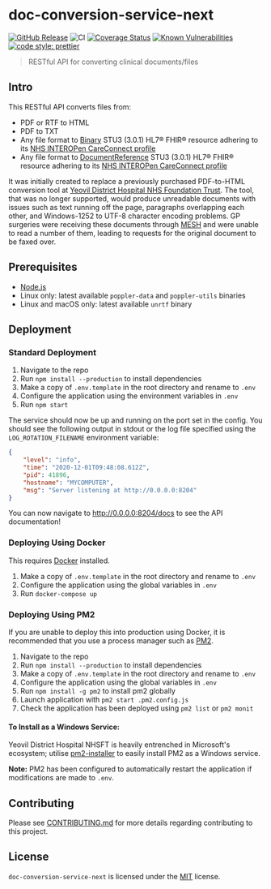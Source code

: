 # doc-conversion-service-next

[![GitHub Release](https://img.shields.io/github/release/Fdawgs/doc-conversion-service-next.svg)](https://github.com/Fdawgs/doc-conversion-service-next/releases/latest/)
![CI](https://github.com/Fdawgs/doc-conversion-service-next/workflows/CI/badge.svg) [![Coverage Status](https://coveralls.io/repos/github/Fdawgs/doc-conversion-service-next/badge.svg?branch=master)](https://coveralls.io/github/Fdawgs/doc-conversion-service-next?branch=master) [![Known Vulnerabilities](https://snyk.io/test/github/Fdawgs/doc-conversion-service-next/badge.svg)](https://snyk.io/test/github/Fdawgs/doc-conversion-service-next) [![code style: prettier](https://img.shields.io/badge/code_style-prettier-ff69b4.svg?style=flat)](https://github.com/prettier/prettier)

> RESTful API for converting clinical documents/files

## Intro

This RESTful API converts files from:

-   PDF or RTF to HTML
-   PDF to TXT
-   Any file format to [Binary](https://www.hl7.org/fhir/STU3/binary.html) STU3 (3.0.1) HL7® FHIR® resource adhering to its [NHS INTEROPen CareConnect profile](https://nhsconnect.github.io/CareConnectAPI/api_documents_binary.html)
-   Any file format to [DocumentReference](https://www.hl7.org/fhir/STU3/documentreference.html) STU3 (3.0.1) HL7® FHIR® resource adhering to its [NHS INTEROPen CareConnect profile](https://nhsconnect.github.io/CareConnectAPI/api_documents_documentreference.html)

It was initially created to replace a previously purchased PDF-to-HTML conversion tool at [Yeovil District Hospital NHS Foundation Trust](https://yeovilhospital.co.uk/). The tool, that was no longer supported, would produce unreadable documents with issues such as text running off the page, paragraphs overlapping each other, and Windows-1252 to UTF-8 character encoding problems. GP surgeries were receiving these documents through [MESH](https://digital.nhs.uk/services/message-exchange-for-social-care-and-health-mesh) and were unable to read a number of them, leading to requests for the original document to be faxed over.

## Prerequisites

-   [Node.js](https://nodejs.org/en/)
-   Linux only: latest available `poppler-data` and `poppler-utils` binaries
-   Linux and macOS only: latest available `unrtf` binary

## Deployment

### Standard Deployment

1. Navigate to the repo
2. Run `npm install --production` to install dependencies
3. Make a copy of `.env.template` in the root directory and rename to `.env`
4. Configure the application using the environment variables in `.env`
5. Run `npm start`

The service should now be up and running on the port set in the config. You should see the following output in stdout or the log file specified using the `LOG_ROTATION_FILENAME` environment variable:

```json
{
	"level": "info",
	"time": "2020-12-01T09:48:08.612Z",
	"pid": 41896,
	"hostname": "MYCOMPUTER",
	"msg": "Server listening at http://0.0.0.0:8204"
}
```

You can now navigate to http://0.0.0.0:8204/docs to see the API documentation!

### Deploying Using Docker

This requires [Docker](https://www.docker.com/products) installed.

1. Make a copy of `.env.template` in the root directory and rename to `.env`
2. Configure the application using the global variables in `.env`
3. Run `docker-compose up`

### Deploying Using PM2

If you are unable to deploy this into production using Docker, it is recommended that you use a process manager such as [PM2](https://pm2.keymetrics.io/).

1. Navigate to the repo
2. Run `npm install --production` to install dependencies
3. Make a copy of `.env.template` in the root directory and rename to `.env`
4. Configure the application using the global variables in `.env`
5. Run `npm install -g pm2` to install pm2 globally
6. Launch application with `pm2 start .pm2.config.js`
7. Check the application has been deployed using `pm2 list` or `pm2 monit`

#### To Install as a Windows Service:

Yeovil District Hospital NHSFT is heavily entrenched in Microsoft's ecosystem; utilise [pm2-installer](https://github.com/jessety/pm2-installer) to easily install PM2 as a Windows service.

**Note:** PM2 has been configured to automatically restart the application if modifications are made to `.env`.

## Contributing

Please see [CONTRIBUTING.md](https://github.com/Fdawgs/doc-conversion-service-next/blob/master/CONTRIBUTING.md) for more details regarding contributing to this project.

## License

`doc-conversion-service-next` is licensed under the [MIT](https://github.com/Fdawgs/doc-conversion-service-next/blob/master/LICENSE) license.
